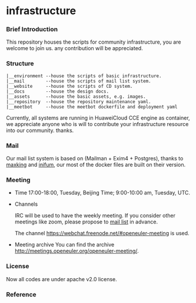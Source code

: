 # infrastructure

### Brief Introduction

This repository houses the scripts for community infrastructure, you are welcome to join us. any contribution will be appreciated.

### Structure
```
|__environment --house the scripts of basic infrastructure. 
|__mail        --house the scripts of mail list system.
|__website     --house the scripts of CD system.
|__docs        --house the design docs.
|__assets      --house the basic assets, e.g. images.
|__repository  --house the repository maintenance yaml.
|__meetbot     --house the meetbot dockerfile and deployment yaml
```


Currently, all systems are running in HuaweiCloud CCE engine as container, we appreciate anyone who is will to contribute your infrastructure resource into our community. thanks.

### Mail

Our mail list system is based on (Mailman + Exim4 + Postgres), thanks to [maxking](https://github.com/maxking/docker-mailman)
and [inifum](https://github.com/infinum/exim4-docker), our most of the docker files are built on their version.

### Meeting
- Time
    17:00-18:00, Tuesday, Beijing Time; 9:00-10:00 am, Tuesday, UTC.

- Channels

    IRC will be used to have the weekly meeting. If you consider other meetings like zoom, please propose to [mail list](infra@openeuler.org) in advance. 

    The channel https://webchat.freenode.net/#openeuler-meeting is used.

- Meeting archive
    You can find the archive http://meetings.openeuler.org/openeuler-meeting/.

### License
Now all codes are under apache v2.0 license.


### Reference

